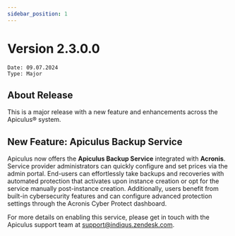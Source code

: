 ```yaml
---
sidebar_position: 1
---
```

# Version 2.3.0.0
```
Date: 09.07.2024
Type: Major
```

## About Release

This is a major release with a new feature and enhancements across the Apiculus® system.

## New Feature: Apiculus Backup Service

Apiculus now offers the **Apiculus Backup Service** integrated with **Acronis**. Service provider administrators can quickly configure and set prices via the admin portal. End-users can effortlessly take backups and recoveries with automated protection that activates upon instance creation or opt for the service manually post-instance creation. Additionally, users benefit from built-in cybersecurity features and can configure advanced protection settings through the Acronis Cyber Protect dashboard.

For more details on enabling this service, please get in touch with the Apiculus support team at [support@indiqus.zendesk.com](mailto:support@indiqus.zendesk.com).